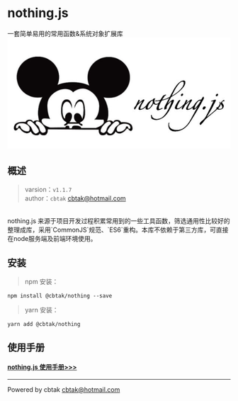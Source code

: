 # nothing.js 
一套简单易用的常用函数&系统对象扩展库
<br/>
![avatar](/logo.jpeg ':size=480')
## 概述
> varsion：`v1.1.7`
<br>author：`cbtak` <cbtak@hotmail.com>
<br/>
 nothing.js 来源于项目开发过程积累常用到的一些工具函数，筛选通用性比较好的整理成库，采用`CommonJS`规范、`ES6`重构。本库不依赖于第三方库，可直接在node服务端及前端环境使用。

## 安装
> npm 安装：
```
npm install @cbtak/nothing --save
```
> yarn 安装：
```
yarn add @cbtak/nothing
```

## 使用手册
#### [nothing.js 使用手册>>>](https://cbtak.github.io/nothing/#/)


---

Powered by cbtak <cbtak@hotmail.com>
